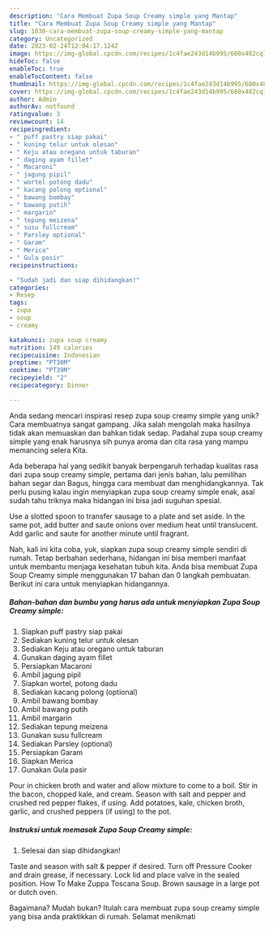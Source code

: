 ```yaml
---
description: "Cara Membuat Zupa Soup Creamy simple yang Mantap"
title: "Cara Membuat Zupa Soup Creamy simple yang Mantap"
slug: 1030-cara-membuat-zupa-soup-creamy-simple-yang-mantap
category: Uncategorized
date: 2023-02-24T12:04:17.124Z
image: https://img-global.cpcdn.com/recipes/1c4fae243d14b995/680x482cq70/zupa-soup-creamy-simple-foto-resep-utama.jpg
hideToc: false
enableToc: true
enableTocContent: false
thumbnail: https://img-global.cpcdn.com/recipes/1c4fae243d14b995/680x482cq70/zupa-soup-creamy-simple-foto-resep-utama.jpg
cover: https://img-global.cpcdn.com/recipes/1c4fae243d14b995/680x482cq70/zupa-soup-creamy-simple-foto-resep-utama.jpg
author: Admin
authorAv: notfound
ratingvalue: 3
reviewcount: 14
recipeingredient:
- " puff pastry siap pakai"
- " kuning telur untuk olesan"
- " Keju atau oregano untuk taburan"
- " daging ayam fillet"
- " Macaroni"
- " jagung pipil"
- " wortel potong dadu"
- " kacang polong optional"
- " bawang bombay"
- " bawang putih"
- " margarin"
- " tepung meizena"
- " susu fullcream"
- " Parsley optional"
- " Garam"
- " Merica"
- " Gula pasir"
recipeinstructions:

- "Sudah jadi dan siap dihidangkan!"
categories:
- Resep
tags:
- zupa
- soup
- creamy

katakunci: zupa soup creamy 
nutrition: 149 calories
recipecuisine: Indonesian
preptime: "PT30M"
cooktime: "PT39M"
recipeyield: "2"
recipecategory: Dinner

---
```





Anda sedang mencari inspirasi resep zupa soup creamy simple yang unik? Cara membuatnya sangat gampang. Jika salah mengolah maka hasilnya tidak akan memuaskan dan bahkan tidak sedap. Padahal zupa soup creamy simple yang enak harusnya sih punya aroma dan cita rasa yang mampu memancing selera Kita.





Ada beberapa hal yang sedikit banyak berpengaruh terhadap kualitas rasa dari zupa soup creamy simple, pertama dari jenis bahan, lalu pemilihan bahan segar dan Bagus, hingga cara membuat dan menghidangkannya. Tak perlu pusing kalau ingin menyiapkan zupa soup creamy simple enak,      asal sudah tahu triknya maka hidangan ini bisa jadi suguhan spesial.














Use a slotted spoon to transfer sausage to a plate and set aside. In the same pot, add butter and saute onions over medium heat until translucent. Add garlic and saute for another minute until fragrant.






Nah, kali ini kita coba, yuk, siapkan zupa soup creamy simple sendiri di rumah. Tetap berbahan sederhana, hidangan ini bisa memberi manfaat untuk membantu menjaga kesehatan tubuh kita. Anda bisa membuat Zupa Soup Creamy simple menggunakan 17 bahan dan 0 langkah pembuatan. Berikut ini cara untuk menyiapkan hidangannya.

<!--inarticleads1-->

##### Bahan-bahan dan bumbu yang harus ada untuk menyiapkan Zupa Soup Creamy simple:

1. Siapkan  puff pastry siap pakai
1. Sediakan  kuning telur untuk olesan
1. Sediakan  Keju atau oregano untuk taburan
1. Gunakan  daging ayam fillet
1. Persiapkan  Macaroni
1. Ambil  jagung pipil
1. Siapkan  wortel, potong dadu
1. Sediakan  kacang polong (optional)
1. Ambil  bawang bombay
1. Ambil  bawang putih
1. Ambil  margarin
1. Sediakan  tepung meizena
1. Gunakan  susu fullcream
1. Sediakan  Parsley (optional)
1. Persiapkan  Garam
1. Siapkan  Merica
1. Gunakan  Gula pasir


Pour in chicken broth and water and allow mixture to come to a boil. Stir in the bacon, chopped kale, and cream. Season with salt and pepper and crushed red pepper flakes, if using. Add potatoes, kale, chicken broth, garlic, and crushed peppers (if using) to the pot. 

<!--inarticleads2-->

##### Instruksi untuk memasak Zupa Soup Creamy simple:


1. Selesai dan siap dihidangkan!

Taste and season with salt &amp; pepper if desired. Turn off Pressure Cooker and drain grease, if necessary. Lock lid and place valve in the sealed position. How To Make Zuppa Toscana Soup. Brown sausage in a large pot or dutch oven. 

Bagaimana? Mudah bukan? Itulah cara membuat zupa soup creamy simple yang bisa anda praktikkan di rumah. Selamat menikmati

